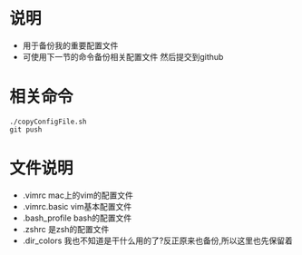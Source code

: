 # 说明
* 用于备份我的重要配置文件
* 可使用下一节的命令备份相关配置文件 然后提交到github

# 相关命令
```
./copyConfigFile.sh
git push
```

# 文件说明
* .vimrc mac上的vim的配置文件
* .vimrc.basic vim基本配置文件
* .bash_profile bash的配置文件
* .zshrc 是zsh的配置文件
* .dir_colors 我也不知道是干什么用的了?反正原来也备份,所以这里也先保留着

